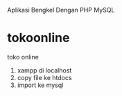 Aplikasi Bengkel Dengan PHP MySQL 

# tokoonline
toko online
1. xampp di localhost 
2. copy file ke htdocs 
3. import ke mysql 


